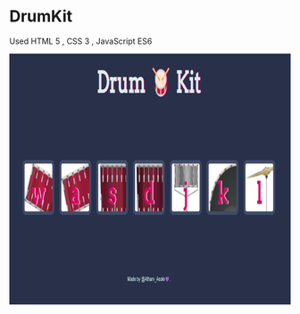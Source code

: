 # DrumKit
Used HTML 5 , CSS 3 , JavaScript ES6

<img src="dk sc1.png" alt="Screenshot 1" width="800" height="450">
